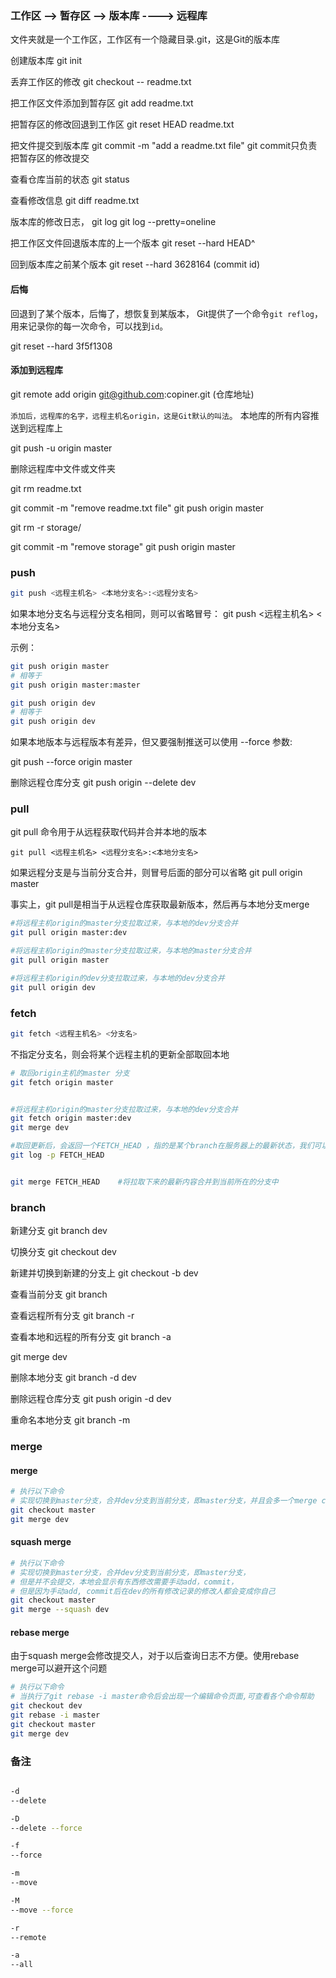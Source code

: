 ### 工作区 --> 暂存区 --> 版本库    ----> 远程库

文件夹就是一个工作区，工作区有一个隐藏目录.git，这是Git的版本库

创建版本库
git init

丢弃工作区的修改
git checkout -- readme.txt

把工作区文件添加到暂存区
git add readme.txt

把暂存区的修改回退到工作区
git reset HEAD readme.txt

把文件提交到版本库
git commit -m "add a readme.txt file"     git commit只负责把暂存区的修改提交


查看仓库当前的状态
git status

查看修改信息
git diff readme.txt

版本库的修改日志，
git log
git log --pretty=oneline

把工作区文件回退版本库的上一个版本
git reset --hard HEAD^


回到版本库之前某个版本
git reset --hard 3628164 (commit id)

#### 后悔
回退到了某个版本，后悔了，想恢复到某版本，
Git提供了一个命令`git reflog`，用来记录你的每一次命令，可以找到`id`。

git reset --hard 3f5f1308

#### 添加到远程库
git remote add origin  git@github.com:copiner.git (仓库地址)

`添加后，远程库的名字，远程主机名origin，这是Git默认的叫法`。
本地库的所有内容推送到远程库上

git push -u origin master

删除远程库中文件或文件夹

git rm readme.txt

git commit -m "remove readme.txt file"
git push origin master

git rm -r storage/

git commit -m "remove storage"
git push origin master


### push

```bash
git push <远程主机名> <本地分支名>:<远程分支名>
```

如果本地分支名与远程分支名相同，则可以省略冒号：
git push <远程主机名> <本地分支名>

示例：
```bash
git push origin master
# 相等于
git push origin master:master

git push origin dev
# 相等于
git push origin dev
```

如果本地版本与远程版本有差异，但又要强制推送可以使用 --force 参数:

git push --force origin master


删除远程仓库分支
git push origin --delete dev

### pull
git pull 命令用于从远程获取代码并合并本地的版本

```
git pull <远程主机名> <远程分支名>:<本地分支名>
```

如果远程分支是与当前分支合并，则冒号后面的部分可以省略
git pull origin master

事实上，git pull是相当于从远程仓库获取最新版本，然后再与本地分支merge

```bash
#将远程主机origin的master分支拉取过来，与本地的dev分支合并
git pull origin master:dev

#将远程主机origin的master分支拉取过来，与本地的master分支合并
git pull origin master

#将远程主机origin的dev分支拉取过来，与本地的dev分支合并
git pull origin dev
```

### fetch

```bash
git fetch <远程主机名> <分支名>
```

不指定分支名，则会将某个远程主机的更新全部取回本地

```bash
# 取回origin主机的master 分支
git fetch origin master


#将远程主机origin的master分支拉取过来，与本地的dev分支合并
git fetch origin master:dev
git merge dev

#取回更新后，会返回一个FETCH_HEAD ，指的是某个branch在服务器上的最新状态，我们可以在本地通过它查看刚取回的更新信息
git log -p FETCH_HEAD


git merge FETCH_HEAD    #将拉取下来的最新内容合并到当前所在的分支中
```


### branch

新建分支
git branch dev

切换分支
git checkout dev

新建并切换到新建的分支上
git checkout -b dev

查看当前分支
git branch

查看远程所有分支
git branch -r

查看本地和远程的所有分支
git branch -a

git merge dev

删除本地分支
git branch -d dev

删除远程仓库分支
git push origin -d dev

重命名本地分支
git branch -m <oldbranch> <newbranch>


### merge

#### merge
```bash
# 执行以下命令
# 实现切换到master分支，合并dev分支到当前分支，即master分支，并且会多一个merge commit日志
git checkout master  
git merge dev
```
#### squash merge
```bash
# 执行以下命令
# 实现切换到master分支，合并dev分支到当前分支，即master分支，
# 但是并不会提交，本地会显示有东西修改需要手动add，commit，
# 但是因为手动add, commit后在dev的所有修改记录的修改人都会变成你自己
git checkout master  
git merge --squash dev
```

#### rebase merge
由于squash merge会修改提交人，对于以后查询日志不方便。使用rebase merge可以避开这个问题
```bash
# 执行以下命令
# 当执行了git rebase -i master命令后会出现一个编辑命令页面,可查看各个命令帮助
git checkout dev
git rebase -i master
git checkout master
git merge dev

```

### 备注
```bash

-d
--delete

-D
--delete --force

-f
--force

-m
--move

-M
--move --force

-r
--remote

-a
--all
```
